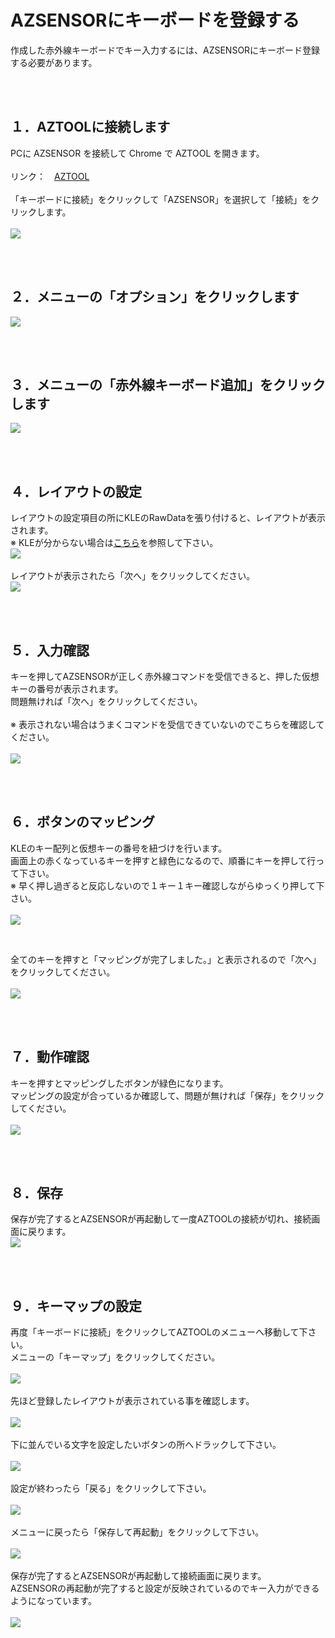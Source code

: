 # AZSENSORにキーボードを登録する
作成した赤外線キーボードでキー入力するには、AZSENSORにキーボード登録する必要があります。<br>

<br><br>

## １．AZTOOLに接続します
PCに AZSENSOR を接続して Chrome で AZTOOL を開きます。<br>
<br>
リンク：　<a href="https://palette-system.github.io/aztool/" target="_blank">AZTOOL</a><br>
<br>
「キーボードに接続」をクリックして「AZSENSOR」を選択して「接続」をクリックします。<br>
<br>
<img src="/images/aztool_1.png"><br>

<br><br>

## ２．メニューの「オプション」をクリックします
<img src="/images/aztool_4.png"><br>

<br><br>

## ３．メニューの「赤外線キーボード追加」をクリックします
<img src="/images/aztool_5.png"><br>

<br><br>

## ４．レイアウトの設定
レイアウトの設定項目の所にKLEのRawDataを張り付けると、レイアウトが表示されます。<br>
※ KLEが分からない場合は<a href="https://yskoht.hatenablog.com/entry/2020/12/08/001444">こちら</a>を参照して下さい。<br>
<img src="/images/aztool_6.png"><br>
<br>
レイアウトが表示されたら「次へ」をクリックしてください。<br>
<img src="/images/aztool_7.png"><br>

<br><br>

## ５．入力確認
キーを押してAZSENSORが正しく赤外線コマンドを受信できると、押した仮想キーの番号が表示されます。<br>
問題無ければ「次へ」をクリックしてください。<br><br>
※ 表示されない場合はうまくコマンドを受信できていないのでこちらを確認してください。<br><br>
<img src="/images/aztool_8.png"><br>

<br><br>

## ６．ボタンのマッピング
KLEのキー配列と仮想キーの番号を紐づけを行います。<br>
画面上の赤くなっているキーを押すと緑色になるので、順番にキーを押して行って下さい。<br>
※ 早く押し過ぎると反応しないので１キー１キー確認しながらゆっくり押して下さい。<br>
<br>
<img src="/images/aztool_9.png"><br>

<br>

全てのキーを押すと「マッピングが完了しました。」と表示されるので「次へ」をクリックしてください。<br>
<br>
<img src="/images/aztool_10.png"><br>

<br><br>

## ７．動作確認
キーを押すとマッピングしたボタンが緑色になります。<br>
マッピングの設定が合っているか確認して、問題が無ければ「保存」をクリックしてください。<br>
<br>
<img src="/images/aztool_11.png"><br>

<br><br>

## ８．保存
保存が完了するとAZSENSORが再起動して一度AZTOOLの接続が切れ、接続画面に戻ります。<br>
<img src="/images/aztool_12.png"><br>

<br><br>

## ９．キーマップの設定
再度「キーボードに接続」をクリックしてAZTOOLのメニューへ移動して下さい。<br>
メニューの「キーマップ」をクリックしてください。<br>
<br>
<img src="/images/aztool_13.png"><br>
<br>
先ほど登録したレイアウトが表示されている事を確認します。<br>
<br>
<img src="/images/aztool_14.png"><br>
<br>
下に並んでいる文字を設定したいボタンの所へドラックして下さい。<br>
<br>
<img src="/images/aztool_15.png"><br>
<br>
設定が終わったら「戻る」をクリックして下さい。<br>
<br>
<img src="/images/aztool_16.png"><br>
<br>
メニューに戻ったら「保存して再起動」をクリックして下さい。<br>
<br>
<img src="/images/aztool_17.png"><br>
<br>
保存が完了するとAZSENSORが再起動して接続画面に戻ります。<br>
AZSENSORの再起動が完了すると設定が反映されているのでキー入力ができるようになっています。<br>
<br>
<img src="/images/aztool_18.png"><br>
<br>

<br><br>
